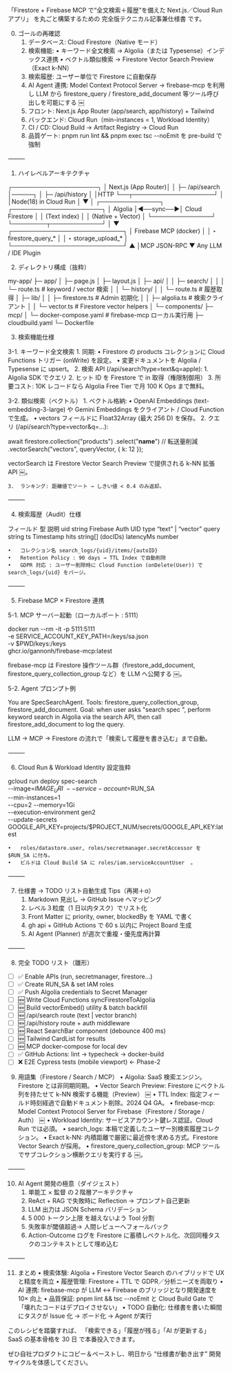 「Firestore + Firebase MCP で“全文検索＋履歴”を備えた Next.js／Cloud Run アプリ」 を丸ごと構築するための 完全版テクニカル記事兼仕様書 です。

0. ゴールの再確認
	1.	データベース: Cloud Firestore（Native モード）
	2.	検索機能:
	•	キーワード全文検索 → Algolia（または Typesense）インデックス連携
	•	ベクトル類似検索 → Firestore Vector Search Preview（Exact k-NN）
	3.	検索履歴: ユーザー単位で Firestore に自動保存
	4.	AI Agent 連携: Model Context Protocol Server → firebase-mcp を利用し
LLM から firestore_query / firestore_add_document 等ツール呼び出しを可能にする ￼
	5.	フロント: Next.js App Router (app/search, app/history) + Tailwind
	6.	バックエンド: Cloud Run（min-instances = 1, Workload Identity）
	7.	CI / CD: Cloud Build → Artifact Registry → Cloud Run
	8.	品質ゲート: pnpm run lint && pnpm exec tsc --noEmit を pre-build で強制

⸻

1. ハイレベルアーキテクチャ

┌────────────────────┐
│ Next.js (App Router)│
│  ├─ /api/search      │─────┐
│  ├─ /api/history     │     │HTTP
└──┬───────────────────┘     │
   │Node(18) in Cloud Run    │
   ▼                         │
┌──────────────┐          ┌─────────────────────┐
│ Algolia      │◀──sync──▶│ Cloud Firestore     │
│ (Text index) │          │ (Native + Vector)   │
└──────────────┘          └────────┬────────────┘
                                   │
                                   ▼
                       ┌──────────────────────────┐
                       │ Firebase MCP (docker)    │
                       │  ‣ firestore_query_*     │
                       │  ‣ storage_upload_*      │
                       └──────────────────────────┘
                                   ▲
                                   │MCP JSON-RPC
                                   ▼
                          Any LLM / IDE Plugin

2. ディレクトリ構成（抜粋）    

my-app/
├─ app/
│   ├─ page.js
│   ├─ layout.js
│   ├─ api/
│   │   ├─ search/
│   │   │   └─ route.ts     # keyword / vector 検索
│   │   └─ history/
│   │       └─ route.ts     # 履歴取得
│   ├─ lib/
│   │   ├─ firestore.ts     # Admin 初期化
│   │   ├─ algolia.ts       # 検索クライアント
│   │   └─ vector.ts        # Firestore vector helpers
│   └─ components/
├─ mcp/
│   └─ docker-compose.yaml  # firebase-mcp ローカル実行用
├─ cloudbuild.yaml
└─ Dockerfile                      

3. 検索機能仕様

3-1. キーワード全文検索
	1.	同期:
	•	Firestore の products コレクションに Cloud Functions トリガー (onWrite) を設定。
	•	変更ドキュメントを Algolia / Typesense に upsert。
	2.	検索 API (/api/search?type=text&q=apple):
	1.	Algolia SDK でクエリ
	2.	ヒット ID を Firestore で in 取得（権限制御用）
	3.	所要コスト: 10K レコードなら Algolia Free Tier で月 100 K Ops まで無料。

3-2. 類似検索（ベクトル）
	1.	ベクトル格納:
	•	OpenAI Embeddings (text-embedding-3-large) や Gemini Embeddings をクライアント / Cloud Function で生成。
	•	vectors フィールドに Float32Array (最大 256 D) を保存。
	2.	クエリ (/api/search?type=vector&q=...):

await firestore.collection("products")
  .select("__name__")          // 転送量削減
  .vectorSearch("vectors", queryVector, { k: 12 });	

vectorSearch は Firestore Vector Search Preview で提供される k-NN 拡張 API ￼。

	3.	ランキング: 距離値でソート → しきい値 < 0.4 のみ返却。

⸻

4. 検索履歴（Audit）仕様  

フィールド
型
説明
uid
string
Firebase Auth UID
type
“text” | “vector”
query
string
ts
Timestamp
hits
string[] (docIDs)
latencyMs
number

	•	コレクション名 search_logs/{uid}/items/{autoID}
	•	Retention Policy : 90 days → TTL Index で自動削除
	•	GDPR 対応 : ユーザー削除時に Cloud Function (onDelete(User)) で search_logs/{uid} をパージ。

⸻

5. Firebase MCP × Firestore 連携

5-1. MCP サーバー起動（ローカルポート : 5111）

docker run --rm -it -p 5111:5111 \
  -e SERVICE_ACCOUNT_KEY_PATH=/keys/sa.json \
  -v $PWD/keys:/keys \
  ghcr.io/gannonh/firebase-mcp:latest

firebase-mcp は Firestore 操作ツール群（firestore_add_document,
firestore_query_collection_group など）を LLM へ公開する ￼。

5-2. Agent プロンプト例  

You are SpecSearchAgent.
Tools: firestore_query_collection_group, firestore_add_document.
Goal: when user asks "search spec <keyword>", perform keyword search in
Algolia via the search API, then call firestore_add_document to log the query.

LLM → MCP → Firestore の流れで「検索して履歴を書き込む」まで自動。

⸻

6. Cloud Run & Workload Identity 設定抜粋

gcloud run deploy spec-search \
  --image=$IMAGE_URI \
  --service-account=$RUN_SA \
  --min-instances=1 \
  --cpu=2 --memory=1Gi \
  --execution-environment gen2 \
  --update-secrets GOOGLE_API_KEY=projects/$PROJECT_NUM/secrets/GOOGLE_API_KEY:latest

	•	roles/datastore.user, roles/secretmanager.secretAccessor を $RUN_SA に付与。
	•	ビルドは Cloud Build SA に roles/iam.serviceAccountUser ￼。

⸻

7. 仕様書 → TODO リスト自動生成 Tips（再掲＋α）
	1.	Markdown 見出し → GitHub Issue へマッピング
	2.	レベル３粒度（1 日以内タスク）でリスト化
	3.	Front Matter に priority, owner, blockedBy を YAML で書く
	4.	gh api + GitHub Actions で 60 s 以内に Project Board 生成
	5.	AI Agent (Planner) が週次で重複・優先度再計算

⸻

8. 完全 TODO リスト（雛形）  

- [ ] ✅ Enable APIs (run, secretmanager, firestore...)
- [ ] ✅ Create RUN_SA & set IAM roles
- [ ] ✅ Push Algolia credentials to Secret Manager
- [ ] 🆕 Write Cloud Functions syncFirestoreToAlgolia
- [ ] 🆕 Build vectorEmbed() utility & batch backfill
- [ ] 🆕 /api/search route (text | vector branch)
- [ ] 🆕 /api/history route + auth middleware
- [ ] 🆕 React SearchBar component (debounce 400 ms)
- [ ] 🆕 Tailwind CardList for results
- [ ] 🆕 MCP docker-compose for local dev
- [ ] ✅ GitHub Actions: lint → typecheck → docker-build
- [ ] ❌ E2E Cypress tests (mobile viewport)  ← Phase-2

9. 用語集（Firestore / Search / MCP）
	•	Algolia: SaaS 検索エンジン。Firestore とは非同期同期。
	•	Vector Search Preview: Firestore にベクトル列を持たせて k-NN 検索する機能（Preview） ￼
	•	TTL Index: 指定フィールド時刻経過で自動ドキュメント削除。2024 Q4 GA。
	•	firebase-mcp: Model Context Protocol Server for Firebase（Firestore / Storage / Auth） ￼
	•	Workload Identity: サービスアカウント鍵レス認証。Cloud Run では必須。
	•	search_logs: 本稿で定義したユーザー別検索履歴コレクション。
	•	Exact k-NN: 内積距離で厳密に最近傍を求める方式。Firestore Vector Search が採用。
	•	firestore_query_collection_group: MCP ツールでサブコレクション横断クエリを実行する ￼。

⸻

10. AI Agent 開発の極意（ダイジェスト）
	1.	単能工 × 監督 の２階層アーキテクチャ
	2.	ReAct + RAG で失敗時に Reflection → プロンプト自己更新
	3.	LLM 出力は JSON Schema バリデーション
	4.	5 000 トークン上限 を越えないよう Tool 分割
	5.	失敗率が閾値超過→ 人間レビューへフォールバック
	6.	Action-Outcome ログを Firestore に蓄積しベクトル化、次回同種タスクのコンテキストとして埋め込む

⸻

11. まとめ
	•	検索体験: Algolia + Firestore Vector Search のハイブリッドで UX と精度を両立
	•	履歴管理: Firestore + TTL で GDPR／分析ニーズを両取り
	•	AI 連携: firebase-mcp が LLM ↔ Firebase のブリッジとなり開発速度を 10× 向上
	•	品質保証: pnpm lint && tsc --noEmit と Cloud Build Gate で「壊れたコードはデプロイさせない」
	•	TODO 自動化: 仕様書を書いた瞬間にタスクが Issue 化 → ボード化 → Agent が実行

このレシピを踏襲すれば、
「検索できる」「履歴が残る」「AI が更新する」 SaaS の基本骨格を 30 日 で本番投入できます。

ぜひ自社プロダクトにコピー＆ペーストし、明日から “仕様書が動き出す” 開発サイクルを体感してください。
